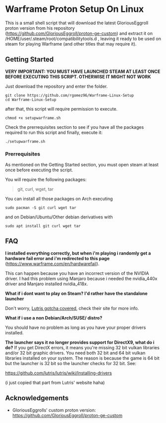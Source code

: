 # Warframe Proton Setup On Linux
This is a small shell script that will download the latest GloriousEggroll
proton version from his repository
(https://github.com/GloriousEggroll/proton-ge-custom) and extract it on
/HOME/user/.steam/root/compatibilitytools.d , leaving it ready to be used on
steam for playing Warframe (and other titles that may require it).

## Getting Started

**VERY IMPORTANT: YOU MUST HAVE LAUNCHED STEAM AT LEAST ONCE BEFORE EXECUTING
THIS SCRIPT. OTHERWISE IT MIGHT NOT WORK**

Just download the repository and enter the folder.

```
git clone https://github.com/rgomez96/Warframe-Linux-Setup
cd Warframe-Linux-Setup
```

after that, this script will require permission to execute.

```
chmod +x setupwarframe.sh
```

Check the prerrequisites section to see if you have all the packages required
to run this script and finally, execute it:

```
./setupwarframe.sh
```

### Prerrequisites

As mentioned on the Getting Started section, you must open steam at least once
before executing the script.

You will require the following packages:
> git, curl, wget, tar

You can install all those packages on Arch executing
```
sudo pacman -S git curl wget tar
```

and on Debian/Ubuntu/Other debian derivatives with
```
sudo apt install git curl wget tar
```

## FAQ
**I installed everything correctly, but when i'm playing i randomly get
a hardware fail error and i'm redirected to this page** (https://www.warframe.com/en/hardwarefail).

This can happen because you have an incorrect version of the NVIDIA driver. I had this problem using Manjaro because i needed the nvidia_440x driver and Manjaro installed nvidia_418x. 

**What if i dont want to play on Steam? I'd rather have the standalone
launcher**

Don't worry, [Lutris gotcha covered](https://lutris.net/games/warframe/), check
their site for more info.

**What if i use a non Debian/Arch/SUSE/ distro?**

You should have no problem as long as you have your proper drivers installed.

**The launcher says it no longer provides support for DirectX9, what do i do?**
If you get DirectX errors, it means you're missing 32 bit vulkan libraries and/or 32 bit graphic drivers. You need both 32 bit and 64 bit vulkan libraries installed on your system. The reason is because the game is 64 bit but the launcher is 32 bit so the launcher checks for 32 bit. See:

https://github.com/lutris/lutris/wiki/Installing-drivers

(i just copied that part from Lutris' website haha)

## Acknowledgements

- GloriousEggrolls' custom proton version: https://github.com/GloriousEggroll/proton-ge-custom

